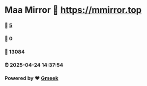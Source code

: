 # Maa Mirror :link: https://mmirror.top 
### :page_facing_up: [5](https://mmirror.top/tag.html) 
### :speech_balloon: 0 
### :hibiscus: 13084 
### :alarm_clock: 2025-04-24 14:37:54 
### Powered by :heart: [Gmeek](https://github.com/Meekdai/Gmeek)
